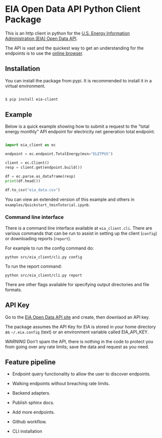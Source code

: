 # EIA Open Data API Python Client Package

This is an http client in python for the [U.S. Energy Information Administration (EIA) Open Data API](https://www.eia.gov/opendata/).

The API is vast and the quickest way to get an understanding for the endpoints is to use the [online browser](https://www.eia.gov/opendata/browser/).


## Installation

You can install the package from pypi. It is recommended to install it in a virtual environment.

``` bash

$ pip install eia-client

```

## Example

Below is a quick example showing how to submit a request to the
"total energy monthly" API endpoint for electricity net generation total
endpoint.

``` python

import eia_client as ec

endpoint = ec.endpoint.TotalEnergy(msn="ELETPUS")

client = ec.Client()
resp = client.get(endpoint.build())

df = ec.parse.as_dataframe(resp)
print(df.head())

df.to_csv("eia_data.csv")

```

You can view an extended version of this example and others in `examples/Quickstart_tminTutorial.ipynb`.

### Command line interface

There is a command line interface available at `eia_client.cli`. There are various commands that
can be run to assist in setting up the client (`config`) or downloading reports (`report`).

For example to run the config command do:

`python src/eia_client/cli.py config`

To run the report command:

`python src/eia_client/cli.py report`

There are other flags available for specifying output directories and file formats.

## API Key

Go to the [EIA Open Data API site](https://www.eia.gov/opendata/) and create, then downlaod an API key.

The package assumes the API Key for EIA is stored in your home directory as `~/.eia.config` (text) or an environment
variable called EIA_API_KEY.

*WARNING* Don't spam the API, there is nothing in the code to protect you from going over any rate limits; save the data and request as you need.


## Feature pipeline

- Endpoint query functionality to allow the user to discover endpoints.

- Walking endpoints without breaching rate limits.

- Backend adapters.

- Publish sphinx docs.

- Add more endpoints.

- Github workflow.

- CLI installation
